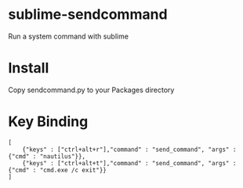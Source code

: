 # sublime-sendcommand
Run a system command with sublime

# Install
Copy sendcommand.py to your Packages directory

# Key Binding
```
[
    {"keys" : ["ctrl+alt+r"],"command" : "send_command", "args" : {"cmd" : "nautilus"}},
    {"keys" : ["ctrl+alt+t"],"command" : "send_command", "args" : {"cmd" : "cmd.exe /c exit"}}
]
```
